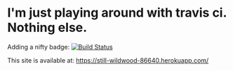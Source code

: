 # I'm just playing around with travis ci. Nothing else.

Adding a nifty badge: [![Build Status](https://travis-ci.org/pieceOpiland/travis-ci-heroku-playground.svg?branch=master)](https://travis-ci.org/pieceOpiland/travis-ci-heroku-playground)

This site is available at: https://still-wildwood-86640.herokuapp.com/
